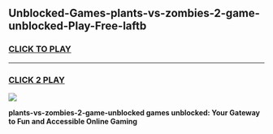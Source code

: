 
## Unblocked-Games-plants-vs-zombies-2-game-unblocked-Play-Free-laftb
<h3>
<a href="https://premium76.site?title=plants-vs-zombies-2-game-unblocked&ref=18A">CLICK TO PLAY</a></h3>
<hr>

<h3>
<a href="https://premium76.site?title=plants-vs-zombies-2-game-unblocked&ref=18A">CLICK 2 PLAY</a>
  
</h3>

<a href="https://premium76.site?title=plants-vs-zombies-2-game-unblocked&ref=18A"><img src="https://clearcache.store/games.png"></a>


**plants-vs-zombies-2-game-unblocked games unblocked: Your Gateway to Fun and Accessible Online Gaming**
